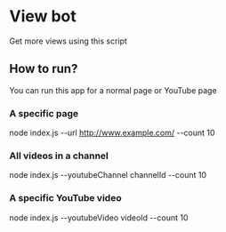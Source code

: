 # View bot

Get more views using this script

## How to run?

You can run this app for a normal page or YouTube page

### A specific page

node index.js --url http://www.example.com/ --count 10

### All videos in a channel

node index.js --youtubeChannel channelId --count 10

### A specific YouTube video

node index.js --youtubeVideo videoId --count 10